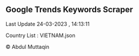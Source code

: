 

## Google Trends Keywords Scraper 
 
Last Update 24-03-2023 , 14:13:11

Country List :
VIETNAM.json



© Abdul Muttaqin 
